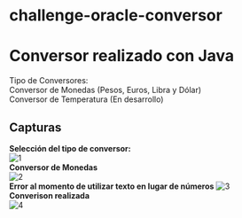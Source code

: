 # challenge-oracle-conversor
# Conversor realizado con Java
Tipo de Conversores:  
Conversor de Monedas (Pesos, Euros, Libra y Dólar)  
Conversor de Temperatura (En desarrollo)

## Capturas
**Selección del tipo de conversor:**  
![1](https://user-images.githubusercontent.com/87452372/223576346-a9b7330d-9787-4ff1-a2a9-2e363b6d3fa3.png)  
**Conversor de Monedas**  
![2](https://user-images.githubusercontent.com/87452372/223576528-92b55a98-1f22-4ac7-aed4-465ecb640383.png)  
**Error al momento de utilizar texto en lugar de números**
![3](https://user-images.githubusercontent.com/87452372/223576694-571f8a8a-6e5f-4f67-a8c1-754140febed3.png)  
**Converison realizada**  
![4](https://user-images.githubusercontent.com/87452372/223576753-227d240e-4a38-4bc6-9e1d-cb855334979a.png)  

